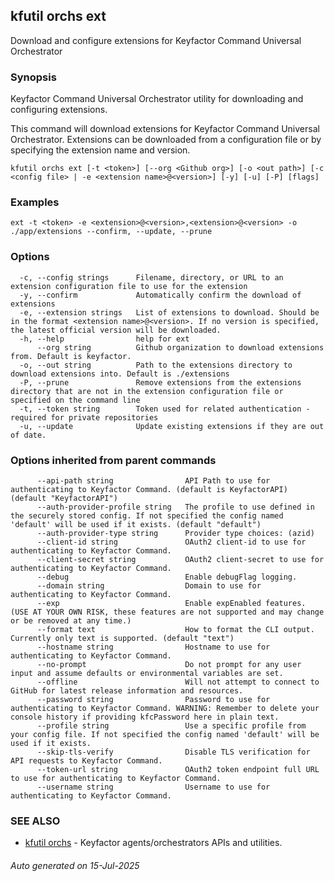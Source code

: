 ## kfutil orchs ext

Download and configure extensions for Keyfactor Command Universal Orchestrator

### Synopsis


Keyfactor Command Universal Orchestrator utility for downloading and configuring extensions.

This command will download extensions for Keyfactor Command Universal Orchestrator. Extensions can be downloaded from a configuration file or by specifying the extension name and version.


```
kfutil orchs ext [-t <token>] [--org <Github org>] [-o <out path>] [-c <config file> | -e <extension name>@<version>] [-y] [-u] [-P] [flags]
```

### Examples

```
ext -t <token> -e <extension>@<version>,<extension>@<version> -o ./app/extensions --confirm, --update, --prune
```

### Options

```
  -c, --config strings      Filename, directory, or URL to an extension configuration file to use for the extension
  -y, --confirm             Automatically confirm the download of extensions
  -e, --extension strings   List of extensions to download. Should be in the format <extension name>@<version>. If no version is specified, the latest official version will be downloaded.
  -h, --help                help for ext
      --org string          Github organization to download extensions from. Default is keyfactor.
  -o, --out string          Path to the extensions directory to download extensions into. Default is ./extensions
  -P, --prune               Remove extensions from the extensions directory that are not in the extension configuration file or specified on the command line
  -t, --token string        Token used for related authentication - required for private repositories
  -u, --update              Update existing extensions if they are out of date.
```

### Options inherited from parent commands

```
      --api-path string                API Path to use for authenticating to Keyfactor Command. (default is KeyfactorAPI) (default "KeyfactorAPI")
      --auth-provider-profile string   The profile to use defined in the securely stored config. If not specified the config named 'default' will be used if it exists. (default "default")
      --auth-provider-type string      Provider type choices: (azid)
      --client-id string               OAuth2 client-id to use for authenticating to Keyfactor Command.
      --client-secret string           OAuth2 client-secret to use for authenticating to Keyfactor Command.
      --debug                          Enable debugFlag logging.
      --domain string                  Domain to use for authenticating to Keyfactor Command.
      --exp                            Enable expEnabled features. (USE AT YOUR OWN RISK, these features are not supported and may change or be removed at any time.)
      --format text                    How to format the CLI output. Currently only text is supported. (default "text")
      --hostname string                Hostname to use for authenticating to Keyfactor Command.
      --no-prompt                      Do not prompt for any user input and assume defaults or environmental variables are set.
      --offline                        Will not attempt to connect to GitHub for latest release information and resources.
      --password string                Password to use for authenticating to Keyfactor Command. WARNING: Remember to delete your console history if providing kfcPassword here in plain text.
      --profile string                 Use a specific profile from your config file. If not specified the config named 'default' will be used if it exists.
      --skip-tls-verify                Disable TLS verification for API requests to Keyfactor Command.
      --token-url string               OAuth2 token endpoint full URL to use for authenticating to Keyfactor Command.
      --username string                Username to use for authenticating to Keyfactor Command.
```

### SEE ALSO

* [kfutil orchs](kfutil_orchs.md)	 - Keyfactor agents/orchestrators APIs and utilities.

###### Auto generated on 15-Jul-2025
